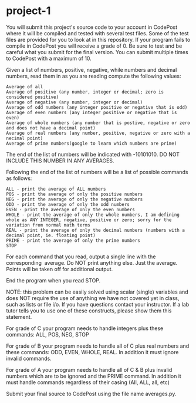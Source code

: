 # project-1

You will submit this project's source code to your account in CodePost where it will be compiled and tested with several test files. Some of the test files are provided for you to look at in this repository. If your program fails to compile in CodePost you will receive a grade of 0. Be sure to test and be careful what you submit for the final version. You can submit multiple times to CodePost with a maximum of 10. 

Given a list of numbers, positive, negative, while numbers and decimal numbers, read them in as you are reading compute the following values:

```
Average of all
Average of positive (any number, integer or decimal; zero is considered positive)
Average of negative (any number, integer or decimal)
Average of odd numbers (any integer positive or negative that is odd)
Average of even numbers (any integer positive or negative that is even)
Average of whole numbers (any number that is postive, negative or zero and does not have a decimal point)
Average of real numbers (any number, positive, negative or zero with a necimal point)
Average of prime numbers(google to learn which numbers are prime)
```

The end of the list of numbers will be indicated with -10101010. DO NOT INCLUDE THIS NUMBER IN ANY AVERAGES. 

Following the end of the list of numbers will be a list of possible commands as follows:

```
ALL - print the average of ALL numbers
POS - print the average of only the positive numbers
NEG - print the average of only the negative numbers
ODD - print the average of only the odd numbers
EVEN - print the average of only the even numbers 
WHOLE - print the average of only the whole numbers, I am defining whole as ANY INTEGER, negative, positive or zero; sorry for the variation from normal math terms
REAL - print the average of only the decimal numbers (numbers with a decimal point, ie. floating point)
PRIME - print the average of only the prime numbers
STOP
```

For each command that you read, output a single line with the corresponding  average. Do NOT print anything else. Just the average. Points will be taken off for additional output. 

End the program when you read STOP.

NOTE: this problem can be easily solved using scalar (single) variables and does NOT require the use of anything we have not covered yet in class, such as lists or file i/o. If you have questions contact your instructor. If a lab tutor tells you to use one of these constructs, please show them this statement. 

For grade of C your program needs to handle integers plus these commands: ALL, POS, NEG, STOP

For grade of B your program needs to handle all of C plus real numbers and these commands: ODD, EVEN, WHOLE, REAL. In addition it must ignore invalid commands. 

For grade of A your program needs to handle all of C & B plus invalid numbers which are to be ignored and the PRIME command. In addition it must handle commands regardless of their casing (All, ALL, all, etc)


Submit your final source to CodePost using the file name averages.py.


